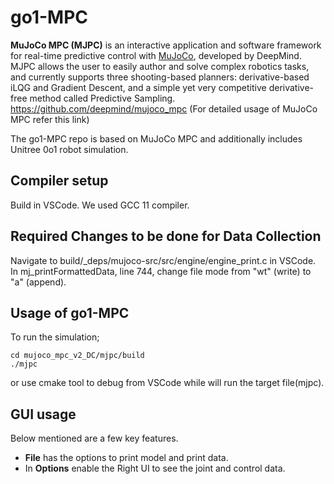 # go1-MPC

**MuJoCo MPC (MJPC)** is an interactive application and software framework for real-time predictive control with [MuJoCo](https://mujoco.org/), developed by DeepMind. MJPC allows the user to easily author and solve complex robotics tasks, and currently supports three shooting-based planners: derivative-based iLQG and Gradient Descent, and a simple yet very competitive derivative-free method called Predictive Sampling.
https://github.com/deepmind/mujoco_mpc (For detailed usage of MuJoCo MPC refer this link)

The go1-MPC repo is based on MuJoCo MPC and additionally includes Unitree 0o1 robot simulation. 

## Compiler setup

Build in VSCode.
We used GCC 11 compiler.

## Required Changes to be done for Data Collection

Navigate to build/_deps/mujoco-src/src/engine/engine_print.c in VSCode. In mj_printFormattedData, line 744, change file mode from "wt" (write) to "a" (append).

## Usage of go1-MPC

To run the simulation;
```
cd mujoco_mpc_v2_DC/mjpc/build
./mjpc
```
or use cmake tool to debug from VSCode while will run the target file(mjpc).

## GUI usage 

Below mentioned are a few key features.
- **File** has the options to print model and print data.
- In **Options** enable the Right UI to see the joint and control data.

